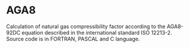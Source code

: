 # AGA8
Calculation of natural gas compressibility factor according to the AGA8-92DC equation 
described in the international standard ISO 12213-2.  
Source code is in FORTRAN, PASCAL and C language. 
